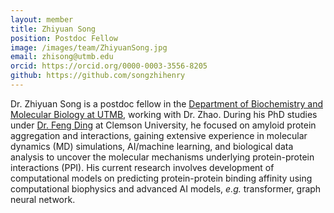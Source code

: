 ```yaml
---
layout: member
title: Zhiyuan Song
position: Postdoc Fellow
image: /images/team/ZhiyuanSong.jpg
email: zhisong@utmb.edu
orcid: https://orcid.org/0000-0003-3556-8205
github: https://github.com/songzhihenry
---
```


Dr. Zhiyuan Song is a postdoc fellow in the [Department of Biochemistry and Molecular Biology at UTMB][1], working with Dr. Zhao. During his PhD studies under [Dr. Feng Ding][2] at Clemson University, he focused on amyloid protein aggregation and interactions, gaining extensive experience in molecular dynamics (MD) simulations, AI/machine learning, and biological data analysis to uncover the molecular mechanisms underlying protein-protein interactions (PPI). His current research involves development of computational models on predicting protein-protein binding affinity using computational biophysics and advanced AI models, *e.g.* transformer, graph neural network.

[1]: https://www.utmb.edu/bmb/home
[2]: https://dlab.clemson.edu/

